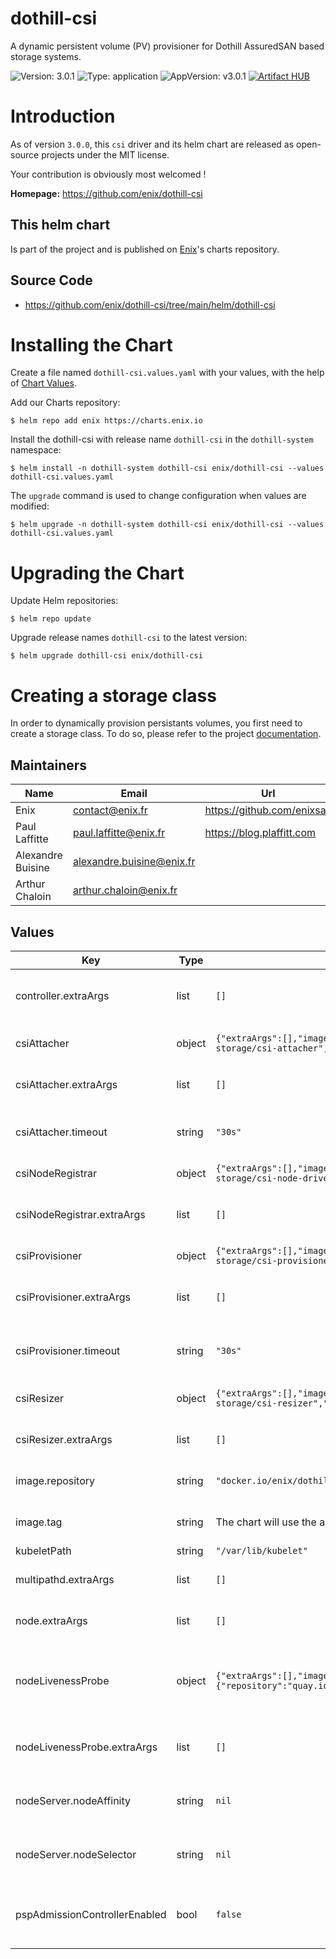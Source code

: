# dothill-csi

A dynamic persistent volume (PV) provisioner for Dothill AssuredSAN based storage systems.

![Version: 3.0.1](https://img.shields.io/badge/Version-3.0.1-informational?style=flat-square) ![Type: application](https://img.shields.io/badge/Type-application-informational?style=flat-square) ![AppVersion: v3.0.1](https://img.shields.io/badge/AppVersion-v3.0.1-informational?style=flat-square)
[![Artifact HUB](https://img.shields.io/endpoint?url=https://artifacthub.io/badge/repository/enix)](https://artifacthub.io/packages/search?repo=enix)

# Introduction
As of version `3.0.0`, this `csi` driver and its helm chart are released as open-source projects under the MIT license.

Your contribution is obviously most welcomed !

**Homepage:** <https://github.com/enix/dothill-csi>

## This helm chart
Is part of the project and is published on [Enix](https://enix.io)'s charts repository.

## Source Code

* <https://github.com/enix/dothill-csi/tree/main/helm/dothill-csi>

# Installing the Chart

Create a file named `dothill-csi.values.yaml` with your values, with the help of [Chart Values](#values).

Add our Charts repository:
```
$ helm repo add enix https://charts.enix.io
```

Install the dothill-csi with release name `dothill-csi` in the `dothill-system` namespace:
```
$ helm install -n dothill-system dothill-csi enix/dothill-csi --values dothill-csi.values.yaml
```

The `upgrade` command is used to change configuration when values are modified:
```
$ helm upgrade -n dothill-system dothill-csi enix/dothill-csi --values dothill-csi.values.yaml
```

# Upgrading the Chart

Update Helm repositories:
```
$ helm repo update
```

Upgrade release names `dothill-csi` to the latest version:
```
$ helm upgrade dothill-csi enix/dothill-csi
```

# Creating a storage class

In order to dynamically provision persistants volumes, you first need to create a storage class. To do so, please refer to the project [documentation](https://github.com/enix/dothill-csi).

## Maintainers

| Name | Email | Url |
| ---- | ------ | --- |
| Enix | contact@enix.fr | https://github.com/enixsas |
| Paul Laffitte | paul.laffitte@enix.fr | https://blog.plaffitt.com |
| Alexandre Buisine | alexandre.buisine@enix.fr |  |
| Arthur Chaloin | arthur.chaloin@enix.fr |  |

## Values

| Key | Type | Default | Description |
|-----|------|---------|-------------|
| controller.extraArgs | list | `[]` | Extra arguments for dothill-controller container |
| csiAttacher | object | `{"extraArgs":[],"image":{"repository":"k8s.gcr.io/sig-storage/csi-attacher","tag":"v2.2.1"},"timeout":"30s"}` | Controller sidecar for attachment handling |
| csiAttacher.extraArgs | list | `[]` | Extra arguments for csi-attacher controller sidecar |
| csiAttacher.timeout | string | `"30s"` | Timeout for gRPC calls from the csi-attacher to the controller |
| csiNodeRegistrar | object | `{"extraArgs":[],"image":{"repository":"k8s.gcr.io/sig-storage/csi-node-driver-registrar","tag":"v2.1.0"}}` | Node sidecar for plugin registration |
| csiNodeRegistrar.extraArgs | list | `[]` | Extra arguments for csi-node-registrar node sidecar |
| csiProvisioner | object | `{"extraArgs":[],"image":{"repository":"k8s.gcr.io/sig-storage/csi-provisioner","tag":"v2.1.0"},"timeout":"30s"}` | Controller sidecar for provisionning |
| csiProvisioner.extraArgs | list | `[]` | Extra arguments for csi-provisioner controller sidecar |
| csiProvisioner.timeout | string | `"30s"` | Timeout for gRPC calls from the csi-provisioner to the controller |
| csiResizer | object | `{"extraArgs":[],"image":{"repository":"k8s.gcr.io/sig-storage/csi-resizer","tag":"v1.1.0"}}` | Controller sidecar for volume expansion |
| csiResizer.extraArgs | list | `[]` | Extra arguments for csi-resizer controller sidecar |
| image.repository | string | `"docker.io/enix/dothill-csi"` | Docker repository to use for nodes and controller |
| image.tag | string | The chart will use the appVersion value by default if not given. | Tag to use for nodes and controller |
| kubeletPath | string | `"/var/lib/kubelet"` | Path to kubelet |
| multipathd.extraArgs | list | `[]` | Extra arguments for multipathd containers |
| node.extraArgs | list | `[]` | Extra arguments for dothill-node containers |
| nodeLivenessProbe | object | `{"extraArgs":[],"image":{"repository":"quay.io/k8scsi/livenessprobe","tag":"v2.2.0"}}` | Container that convert CSI liveness probe to kubernetes liveness/readiness probe |
| nodeLivenessProbe.extraArgs | list | `[]` | Extra arguments for the node's liveness probe containers |
| nodeServer.nodeAffinity | string | `nil` | Kubernetes nodeAffinity field for dothill-node-server Pod |
| nodeServer.nodeSelector | string | `nil` | Kubernetes nodeSelector field for dothill-node-server Pod |
| pspAdmissionControllerEnabled | bool | `false` | Wether psp admission controller has been enabled in the cluster or not |
